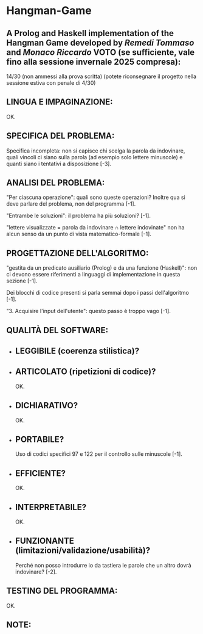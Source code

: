 # Hangman-Game
A **Prolog** and **Haskell** implementation of the **Hangman Game**
developed by *Remedi Tommaso* and *Monaco Riccardo*
VOTO (se sufficiente, vale fino alla sessione invernale 2025 compresa):
-----------------------------------------------------------------------

14/30 (non ammessi alla prova scritta)
       (potete riconsegnare il progetto nella sessione estiva con penale di 4/30)


LINGUA E IMPAGINAZIONE:
-----------------------

OK.


SPECIFICA DEL PROBLEMA:
-----------------------

Specifica incompleta: non si capisce chi scelga la parola da indovinare,
quali vincoli ci siano sulla parola (ad esempio solo lettere minuscole)
e quanti siano i tentativi a disposizione [-3].


ANALISI DEL PROBLEMA:
---------------------

"Per ciascuna operazione": quali sono queste operazioni?
Inoltre qua si deve parlare del problema, non del programma [-1].

"Entrambe le soluzioni": il problema ha più soluzioni? [-1].

"lettere visualizzate = parola da indovinare ∩ lettere indovinate"
non ha alcun senso da un punto di vista matematico-formale [-1].


PROGETTAZIONE DELL'ALGORITMO:
-----------------------------

"gestita da un predicato ausiliario (Prolog) e da una funzione (Haskell)":
non ci devono essere riferimenti a linguaggi di implementazione in questa sezione [-1].

Dei blocchi di codice presenti si parla semmai dopo i passi dell'algoritmo [-1].

"3. Acquisire l'input dell'utente": questo passo è troppo vago [-1].


QUALITÀ DEL SOFTWARE:
---------------------


- LEGGIBILE (coerenza stilistica)?
   --------------------------------


- ARTICOLATO (ripetizioni di codice)?
   -----------------------------------

   OK.


- DICHIARATIVO?
   -------------

   OK.


- PORTABILE?
   ----------

   Uso di codici specifici 97 e 122 per il controllo sulle minuscole [-1].


- EFFICIENTE?
   -----------

   OK.


- INTERPRETABILE?
   ---------------

   OK.


- FUNZIONANTE (limitazioni/validazione/usabilità)?
   ------------------------------------------------

   Perché non posso introdurre io da tastiera le parole che un altro dovrà indovinare? [-2].


TESTING DEL PROGRAMMA:
----------------------

OK.


NOTE:
-----
